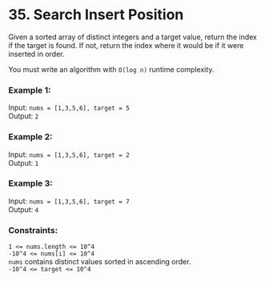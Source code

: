 # 35. Search Insert Position  
  
Given a sorted array of distinct integers and a target value, return the index if the target is found. If not, return the index where it would be if it were inserted in order.  
  
You must write an algorithm with ```O(log n)``` runtime complexity.  
  
   
  
### **Example 1:**  
Input: ```nums = [1,3,5,6], target = 5```  
Output: ```2```  
  
### **Example 2:**  
Input: ```nums = [1,3,5,6], target = 2```  
Output: ```1```  
  
### **Example 3:**  
Input: ```nums = [1,3,5,6], target = 7```   
Output: ```4```  
   
  
### **Constraints:**  
  
```1 <= nums.length <= 10^4```  
```-10^4 <= nums[i] <= 10^4```  
```nums``` contains distinct values sorted in ascending order.  
```-10^4 <= target <= 10^4```  